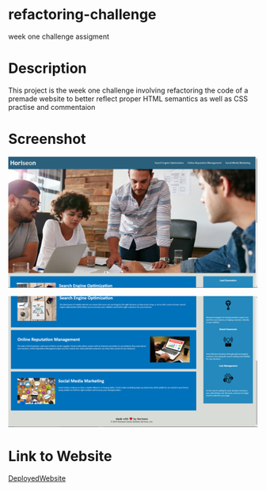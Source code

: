 # refactoring-challenge
week one challenge assigment
# Description 

This project is the week one challenge involving refactoring the code of a premade website to better reflect proper HTML semantics as well as CSS practise and commentaion

# Screenshot 

![website1](website1.png)

![website2](website2.png)

# Link to Website

[DeployedWebsite](https://connorg24.github.io/refactoring-challenge/)